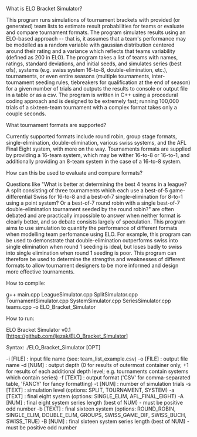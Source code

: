 What is ELO Bracket Simulator?

This program runs simulations of tournament brackets with provided (or generated) team lists to estimate result probabilities for teams or evaluate and compare tournament formats.
The program simulates results using an ELO-based approach -- that is, it assumes that a team's performance may be modelled as a random variable with gaussian distribution centered
around their rating and a variance which reflects that teams variability (defined as 200 in ELO). The program takes a list of teams with names, ratings, standard deviations, and
initial seeds, and simulates series (best ofs), systems (e.g. swiss system 16-to-8, double-elimination, etc.), tournaments, or even entire seasons (multiple tournaments,
inter-tournament seeding rules, tiebreakers for qualification at the end of season) for a given number of trials and outputs the results to console or output file in a table or
as a csv. The program is written in C++ using a procedural coding approach and is designed to be extremely fast; running 100,000 trials of a sixteen-team tournament with a 
complex format takes only a couple seconds. 

What tournament formats are supported?

Currently supported formats include round robin, group stage formats, single-elimination, double-elimination, various swiss systems, and the AFL Final Eight system, with more on 
the way. Tournaments formats are supplied by providing a 16-team system, which may be wither 16-to-8 or 16-to-1, and additionally providing an 8-team system in the case of a 
16-to-8 system. 

How can this be used to evaluate and compare formats?

Questions like "What is better at determining the best 4 teams in a league? A split consisting of three tournaments which each use a best-of-5 game-differential Swiss for 16-to-8
and a best-of-7 single-elimination for 8-to-1 using a point system? Or a best-of-7 round robin with a single best-of-7 double-elimination tournament seeded by the round robin?" 
are often debated and are practically impossible to answer when neither format is clearly better, and so debate consists largely of speculation. This program aims to use simulation 
to quantify the performance of different formats when modelling team perfomance using ELO. For example, this program can be used to demonstrate that double-elimination outperforms 
swiss into single elimination when round 1 seeding is ideal, but loses badly to swiss into single elimination when round 1 seeding is poor. This program can therefore be used to 
determine the strengths and weaknesses of different formats to allow tournament designers to be more informed and design more effective tournaments.

How to compile:

g++ main.cpp LeagueSimulator.cpp SplitSimulator.cpp TournamentSimulator.cpp SystemSimulator.cpp SeriesSimulator.cpp teams.cpp -o ELO_Bracket_Simulator

How to run:

ELO Bracket Simulator v0.1 [https://github.com/ijezak/ELO_Bracket_Simulator]

Syntax: ./ELO_Bracket_Simulator [OPT]

-i [FILE]   : input file name (see: team_list_example.csv)
-o [FILE]   : output file name
-d [NUM]    : output depth (0 for results of outermost container only, +1 for results of each additional depth level; e.g. tournaments contain systems which contain series)
-f [TEXT]   : output format ('CSV' for comma-separated table, 'FANCY' for fancy formatting)
-t [NUM]    : number of simulation trials
-s [TEXT]   : simulation level (options: SPLIT, TOURNAMENT, SYSTEM)
-a [TEXT]   : final eight system (options: SINGLE_ELIM, AFL_FINAL_EIGHT)
-A [NUM]    : final eight system series length (best of NUM) - must be positive odd number
-b [TEXT]   : final sixteen system (options: ROUND_ROBIN, SINGLE_ELIM, DOUBLE_ELIM, GROUPS, SWISS_GAME_DIF, SWISS_BUCH, SWISS_TRUE)
-B [NUM]    : final sixteen system series length (best of NUM) - must be positive odd number
